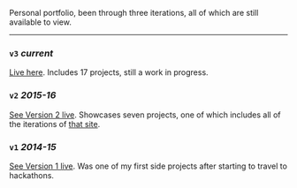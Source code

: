 Personal portfolio, been through three iterations, all of which are still available to view. 

---

### `v3` *current*
[Live here](http://ohagan.co/). Includes 17 projects, still a work in progress.  


### `v2` *2015-16*
[See Version 2 live](http://ohagan.co/2). Showcases seven projects, one of which includes all of the iterations of [that site](http://ohagan.co/2/site).


### `v1` *2014-15*
[See Version 1 live](http://ohagan.co/1). Was one of my first side projects after starting to travel to hackathons. 
